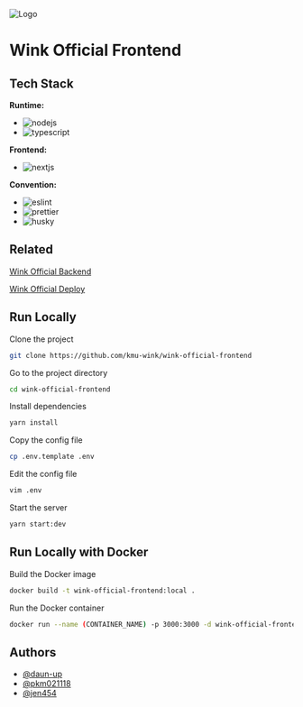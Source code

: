 ![Logo](https://avatars.githubusercontent.com/u/69004745?s=100)

# Wink Official Frontend

## Tech Stack

**Runtime:**
- ![nodejs](https://img.shields.io/badge/node.js-5FA04E?style=for-the-badge&logo=node.js&logoColor=white)
- ![typescript](https://img.shields.io/badge/typescript-3178C6?style=for-the-badge&logo=typescript&logoColor=white)

**Frontend:**
- ![nextjs](https://img.shields.io/badge/Next.js-000000?style=for-the-badge&logo=next.js&logoColor=white)

**Convention:**
- ![eslint](https://img.shields.io/badge/ESLint-4B32C3?style=for-the-badge&logo=eslint&logoColor=white)
- ![prettier](https://img.shields.io/badge/prettier-F7B93E?style=for-the-badge&logo=prettier&logoColor=white)
- ![husky](https://img.shields.io/badge/husky-5D4F85?style=for-the-badge&logoColor=white)


## Related
[Wink Official Backend](https://github.com/kmu-wink/wink-official-backend)

[Wink Official Deploy](https://github.com/kmu-wink/wink-official-deploy)


## Run Locally

Clone the project

```bash
git clone https://github.com/kmu-wink/wink-official-frontend
```

Go to the project directory

```bash
cd wink-official-frontend
```

Install dependencies

```bash
yarn install
```

Copy the config file

```bash
cp .env.template .env
```

Edit the config file

```bash
vim .env
```

Start the server

```bash
yarn start:dev
```

## Run Locally with Docker

Build the Docker image

```bash
docker build -t wink-official-frontend:local .
```

Run the Docker container

```bash
docker run --name (CONTAINER_NAME) -p 3000:3000 -d wink-official-frontend:local
```


## Authors

- [@daun-up](https://www.github.com/daun-up)
- [@pkm021118](https://www.github.com/pkm021118)
- [@jen454](https://www.github.com/jen454)

